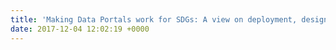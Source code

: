 ```yaml
---
title: 'Making Data Portals work for SDGs: A view on deployment, design and technology'
date: 2017-12-04 12:02:19 +0000
---
```

